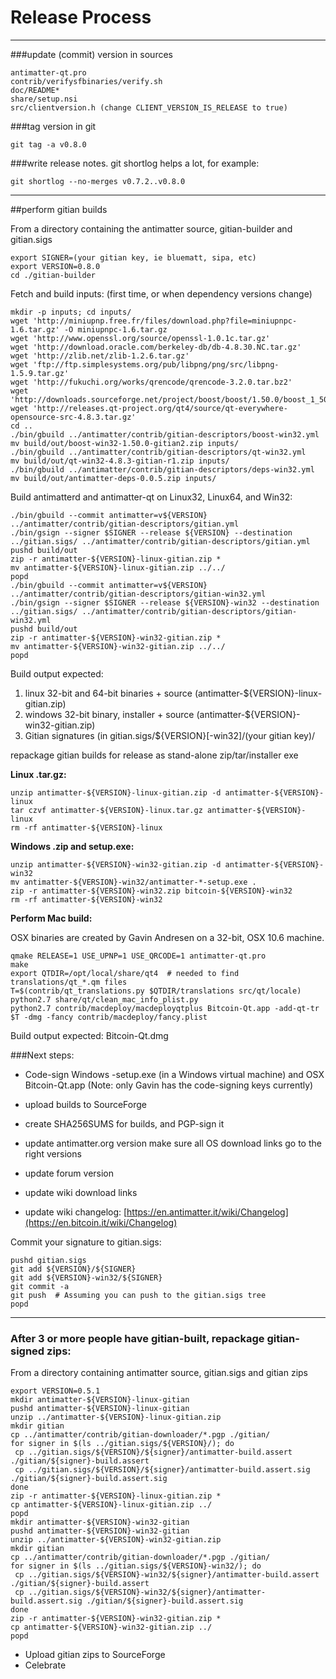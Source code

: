 Release Process
====================

* * *

###update (commit) version in sources


	antimatter-qt.pro
	contrib/verifysfbinaries/verify.sh
	doc/README*
	share/setup.nsi
	src/clientversion.h (change CLIENT_VERSION_IS_RELEASE to true)

###tag version in git

	git tag -a v0.8.0

###write release notes. git shortlog helps a lot, for example:

	git shortlog --no-merges v0.7.2..v0.8.0

* * *

##perform gitian builds

 From a directory containing the antimatter source, gitian-builder and gitian.sigs
  
	export SIGNER=(your gitian key, ie bluematt, sipa, etc)
	export VERSION=0.8.0
	cd ./gitian-builder

 Fetch and build inputs: (first time, or when dependency versions change)

	mkdir -p inputs; cd inputs/
	wget 'http://miniupnp.free.fr/files/download.php?file=miniupnpc-1.6.tar.gz' -O miniupnpc-1.6.tar.gz
	wget 'http://www.openssl.org/source/openssl-1.0.1c.tar.gz'
	wget 'http://download.oracle.com/berkeley-db/db-4.8.30.NC.tar.gz'
	wget 'http://zlib.net/zlib-1.2.6.tar.gz'
	wget 'ftp://ftp.simplesystems.org/pub/libpng/png/src/libpng-1.5.9.tar.gz'
	wget 'http://fukuchi.org/works/qrencode/qrencode-3.2.0.tar.bz2'
	wget 'http://downloads.sourceforge.net/project/boost/boost/1.50.0/boost_1_50_0.tar.bz2'
	wget 'http://releases.qt-project.org/qt4/source/qt-everywhere-opensource-src-4.8.3.tar.gz'
	cd ..
	./bin/gbuild ../antimatter/contrib/gitian-descriptors/boost-win32.yml
	mv build/out/boost-win32-1.50.0-gitian2.zip inputs/
	./bin/gbuild ../antimatter/contrib/gitian-descriptors/qt-win32.yml
	mv build/out/qt-win32-4.8.3-gitian-r1.zip inputs/
	./bin/gbuild ../antimatter/contrib/gitian-descriptors/deps-win32.yml
	mv build/out/antimatter-deps-0.0.5.zip inputs/

 Build antimatterd and antimatter-qt on Linux32, Linux64, and Win32:
  
	./bin/gbuild --commit antimatter=v${VERSION} ../antimatter/contrib/gitian-descriptors/gitian.yml
	./bin/gsign --signer $SIGNER --release ${VERSION} --destination ../gitian.sigs/ ../antimatter/contrib/gitian-descriptors/gitian.yml
	pushd build/out
	zip -r antimatter-${VERSION}-linux-gitian.zip *
	mv antimatter-${VERSION}-linux-gitian.zip ../../
	popd
	./bin/gbuild --commit antimatter=v${VERSION} ../antimatter/contrib/gitian-descriptors/gitian-win32.yml
	./bin/gsign --signer $SIGNER --release ${VERSION}-win32 --destination ../gitian.sigs/ ../antimatter/contrib/gitian-descriptors/gitian-win32.yml
	pushd build/out
	zip -r antimatter-${VERSION}-win32-gitian.zip *
	mv antimatter-${VERSION}-win32-gitian.zip ../../
	popd

  Build output expected:

  1. linux 32-bit and 64-bit binaries + source (antimatter-${VERSION}-linux-gitian.zip)
  2. windows 32-bit binary, installer + source (antimatter-${VERSION}-win32-gitian.zip)
  3. Gitian signatures (in gitian.sigs/${VERSION}[-win32]/(your gitian key)/

repackage gitian builds for release as stand-alone zip/tar/installer exe

**Linux .tar.gz:**

	unzip antimatter-${VERSION}-linux-gitian.zip -d antimatter-${VERSION}-linux
	tar czvf antimatter-${VERSION}-linux.tar.gz antimatter-${VERSION}-linux
	rm -rf antimatter-${VERSION}-linux

**Windows .zip and setup.exe:**

	unzip antimatter-${VERSION}-win32-gitian.zip -d antimatter-${VERSION}-win32
	mv antimatter-${VERSION}-win32/antimatter-*-setup.exe .
	zip -r antimatter-${VERSION}-win32.zip bitcoin-${VERSION}-win32
	rm -rf antimatter-${VERSION}-win32

**Perform Mac build:**

  OSX binaries are created by Gavin Andresen on a 32-bit, OSX 10.6 machine.

	qmake RELEASE=1 USE_UPNP=1 USE_QRCODE=1 antimatter-qt.pro
	make
	export QTDIR=/opt/local/share/qt4  # needed to find translations/qt_*.qm files
	T=$(contrib/qt_translations.py $QTDIR/translations src/qt/locale)
	python2.7 share/qt/clean_mac_info_plist.py
	python2.7 contrib/macdeploy/macdeployqtplus Bitcoin-Qt.app -add-qt-tr $T -dmg -fancy contrib/macdeploy/fancy.plist

 Build output expected: Bitcoin-Qt.dmg

###Next steps:

* Code-sign Windows -setup.exe (in a Windows virtual machine) and
  OSX Bitcoin-Qt.app (Note: only Gavin has the code-signing keys currently)

* upload builds to SourceForge

* create SHA256SUMS for builds, and PGP-sign it

* update antimatter.org version
  make sure all OS download links go to the right versions

* update forum version

* update wiki download links

* update wiki changelog: [https://en.antimatter.it/wiki/Changelog](https://en.bitcoin.it/wiki/Changelog)

Commit your signature to gitian.sigs:

	pushd gitian.sigs
	git add ${VERSION}/${SIGNER}
	git add ${VERSION}-win32/${SIGNER}
	git commit -a
	git push  # Assuming you can push to the gitian.sigs tree
	popd

-------------------------------------------------------------------------

### After 3 or more people have gitian-built, repackage gitian-signed zips:

From a directory containing antimatter source, gitian.sigs and gitian zips

	export VERSION=0.5.1
	mkdir antimatter-${VERSION}-linux-gitian
	pushd antimatter-${VERSION}-linux-gitian
	unzip ../antimatter-${VERSION}-linux-gitian.zip
	mkdir gitian
	cp ../antimatter/contrib/gitian-downloader/*.pgp ./gitian/
	for signer in $(ls ../gitian.sigs/${VERSION}/); do
	 cp ../gitian.sigs/${VERSION}/${signer}/antimatter-build.assert ./gitian/${signer}-build.assert
	 cp ../gitian.sigs/${VERSION}/${signer}/antimatter-build.assert.sig ./gitian/${signer}-build.assert.sig
	done
	zip -r antimatter-${VERSION}-linux-gitian.zip *
	cp antimatter-${VERSION}-linux-gitian.zip ../
	popd
	mkdir antimatter-${VERSION}-win32-gitian
	pushd antimatter-${VERSION}-win32-gitian
	unzip ../antimatter-${VERSION}-win32-gitian.zip
	mkdir gitian
	cp ../antimatter/contrib/gitian-downloader/*.pgp ./gitian/
	for signer in $(ls ../gitian.sigs/${VERSION}-win32/); do
	 cp ../gitian.sigs/${VERSION}-win32/${signer}/antimatter-build.assert ./gitian/${signer}-build.assert
	 cp ../gitian.sigs/${VERSION}-win32/${signer}/antimatter-build.assert.sig ./gitian/${signer}-build.assert.sig
	done
	zip -r antimatter-${VERSION}-win32-gitian.zip *
	cp antimatter-${VERSION}-win32-gitian.zip ../
	popd

- Upload gitian zips to SourceForge
- Celebrate 
